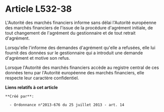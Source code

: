 # Article L532-38

L'Autorité des marchés financiers informe sans délai l'Autorité européenne des marchés financiers de l'issue de la procédure
d'agrément initiale, de tout changement de l'agrément du gestionnaire et de tout retrait d'agrément.

Lorsqu'elle l'informe des demandes d'agrément qu'elle a refusées, elle lui fournit des données sur le gestionnaire qui a
introduit une demande d'agrément et motive son refus.

Lorsque l'Autorité des marchés financiers accède au registre central de ces données tenu par l'Autorité européenne des
marchés financiers, elle respecte leur caractère confidentiel.

**Liens relatifs à cet article**

	**Créé par**:

	  - Ordonnance n°2013-676 du 25 juillet 2013 - art. 14
